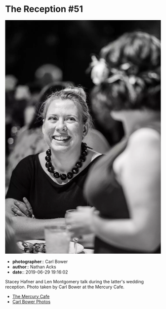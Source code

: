# The Reception #51

![Stacey Hafner and Len Montgomery talk](assets/2019-06-29-set-3-the-reception-51.webp)

* **photographer**:: Carl Bower  
* **author**:: Nathan Acks  
* **date**:: 2019-06-29 19:16:02

Stacey Hafner and Len Montgomery talk during the latter's wedding reception. Photo taken by Carl Bower at the Mercury Cafe.

* [The Mercury Cafe](http://mercurycafe.com)
* [Carl Bower Photos](https://carlbowerphotos.com)
